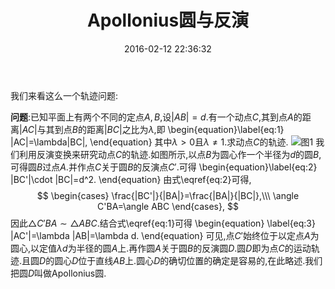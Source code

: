﻿---
title: Apollonius圆与反演
date: 2016-02-12 22:36:32
categories:
- 数学
- 平面几何
tags:
- Apollonius圆
- 反演

---
我们来看这么一个轨迹问题:

**问题**:已知平面上有两个不同的定点$A,B$,设$|AB|=d$.有一个动点$C$,其到点$A$的距离$|AC|$与其到点$B$的距离$|BC|$之比为$\lambda$,即
\begin{equation}\label{eq:1}
|AC|=\lambda|BC|,
\end{equation}
其中$\lambda>0$且$\lambda\neq 1$.求动点$C$的轨迹.
![图1](/img/Apollonius圆与反演.png)
我们利用反演变换来研究动点$C$的轨迹.如图所示,以点$B$为圆心作一个半径为$d$的圆$B$,可得圆$B$过点$A$.并作点$C$关于圆$B$的反演点$C'$.可得
\begin{equation}\label{eq:2}
  |BC'|\cdot |BC|=d^2.
\end{equation}
由式\eqref{eq:2}可得,
$$
\begin{cases}
  \frac{|BC'|}{|BA|}=\frac{|BA|}{|BC|},\\\
\angle C'BA=\angle ABC
\end{cases},
$$
因此$\triangle C'BA\sim\triangle ABC$.结合式\eqref{eq:1}可得
\begin{equation}
  \label{eq:3}
  |AC'|=\lambda |AB|=\lambda d.
\end{equation}
可见,点$C'$始终位于以定点$A$为圆心,以定值$\lambda d$为半径的圆$A$上.再作圆$A$关于圆$B$的反演圆$D$.圆$D$即为点$C$的运动轨迹.且圆$D$的圆心$D$位于直线$AB$上.圆心$D$的确切位置的确定是容易的,在此略述.我们把圆$D$叫做Apollonius圆.
